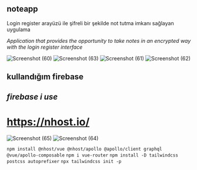 ## noteapp
Login register arayüzü ile şifreli bir şekilde not tutma imkanı sağlayan uygulama

*Application that provides the opportunity to take notes in an encrypted way with the login register interface*

![Screenshot (60)](https://user-images.githubusercontent.com/76417507/207678323-7e8bf740-5b3e-4039-b0c5-712a1084ab3e.png)
![Screenshot (63)](https://user-images.githubusercontent.com/76417507/207678419-a6efe843-0b3b-43e5-bccc-ea807bebe98d.png)
![Screenshot (61)](https://user-images.githubusercontent.com/76417507/207678566-792fbf6a-4011-490d-ab27-6cbcbb4d65a0.png)
![Screenshot (62)](https://user-images.githubusercontent.com/76417507/207678703-295b5cab-eebc-4ab1-85d6-d1a06cec4a75.png)
## **kullandığım firebase**

## *firebase i use*
# https://nhost.io/
![Screenshot (65)](https://user-images.githubusercontent.com/76417507/207678741-9ee22d57-e9fd-4669-847d-e69ac7c407b8.png)
![Screenshot (64)](https://user-images.githubusercontent.com/76417507/207678758-670fa136-f206-446b-b532-c6b72d76fd56.png)

`npm install @nhost/vue @nhost/apollo @apollo/client graphql @vue/apollo-composable`
`npm i vue-router`
`npm install -D tailwindcss postcss autoprefixer`
`npx tailwindcss init -p`

